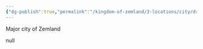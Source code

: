 ```yaml
---
{"dg-publish":true,"permalink":"/kingdom-of-zemland/3-locations/city/dragontail/","tags":["City"]}
---
```


Major city of Zemland


null


